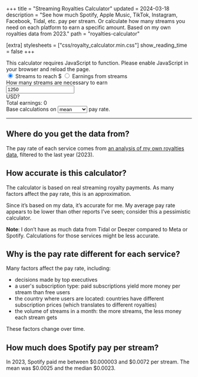 +++
title = "Streaming Royalties Calculator"
updated = 2024-03-18
description = "See how much Spotify, Apple Music, TikTok, Instagram, Facebook, Tidal, etc. pay per stream. Or calculate how many streams you need on each platform to earn a specific amount. Based on my own royalties data from 2023."
path = "royalties-calculator"

[extra]
stylesheets = ["css/royalty_calculator.min.css"]
show_reading_time = false
+++

<noscript>
This calculator requires JavaScript to function. Please enable JavaScript in your browser and reload the page.
</noscript>

<form id="calculator" class="js">
    <div class="mode-selection">
        <input type="radio" id="calculateStreams" name="mode" value="CalculateStreams" checked>
        <label for="calculateStreams">Streams to reach $</label>
        <input type="radio" id="calculateEarnings" name="mode" value="CalculateEarnings">
        <label for="calculateEarnings">Earnings from streams</label>
    </div>
    <div id="calculator-content">
        <div id="question">How many streams are necessary to earn <div class="target-amount">
            <input type="number" id="target-amount" min="1" title="Target earnings amount in US dollars" inputmode="numeric" value=1250>
        </div> USD?</div>
        <div id="earnings-results" class="hidden">Total earnings: <span id="earnings-amount" aria-live="polite">0</span></div>
        <div id="results" class="results-grid"></div>
        <div>
            Base calculations on
            <select id="calculation-type" class="dropdown" name="calculation-type">
                <option value="Mean" selected>mean</option>
                <option value="Median">median</option>
                <option value="Min">minimum</option>
                <option value="Max">maximum</option>
            </select>
            pay rate.
        </div>
    </div>
<script src="js/streamsMonthCalculator.min.js"></script>
</form>

---

## Where do you get the data from?

The pay rate of each service comes from [an analysis of my own royalties data](/blog/data-analysis-music-streaming/), filtered to the last year (2023).

## How accurate is this calculator?

The calculator is based on real streaming royalty payments. As many factors affect the pay rate, this is an approximation.

Since it’s based on my data, it’s accurate for me. My average pay rate appears to be lower than other reports I’ve seen; consider this a pessimistic calculator.

**Note**: I don’t have as much data from Tidal or Deezer compared to Meta or Spotify. Calculations for those services might be less accurate.

## Why is the pay rate different for each service?

Many factors affect the pay rate, including:

- decisions made by top executives
- a user's subscription type: paid subscriptions yield more money per stream than free users
- the country where users are located: countries have different subscription prices (which translates to different royalties)
- the volume of streams in a month: the more streams, the less money each stream gets

These factors change over time.

## How much does Spotify pay per stream?

In 2023, Spotify paid me between $0.000003 and $0.0072 per stream. The mean was $0.0025 and the median $0.0023.
